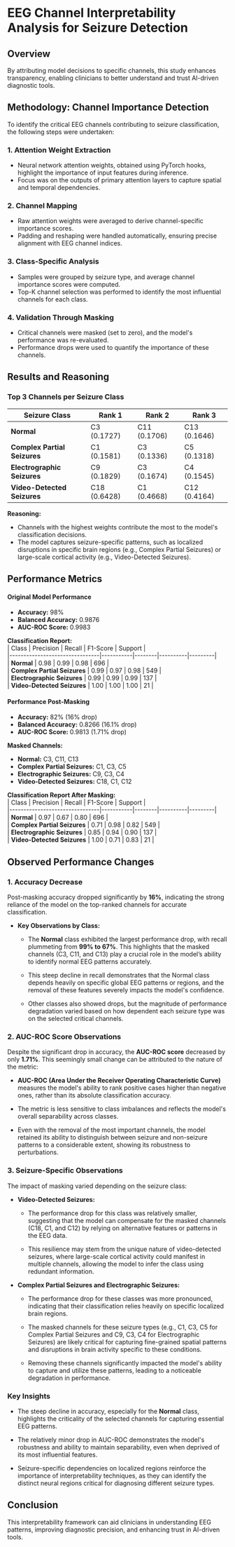 # EEG Channel Interpretability Analysis for Seizure Detection  

## Overview  
By attributing model decisions to specific channels, this study enhances transparency, enabling clinicians to better understand and trust AI-driven diagnostic tools.

## Methodology: Channel Importance Detection  

To identify the critical EEG channels contributing to seizure classification, the following steps were undertaken:  

### 1. **Attention Weight Extraction**  
- Neural network attention weights, obtained using PyTorch hooks, highlight the importance of input features during inference.  
- Focus was on the outputs of primary attention layers to capture spatial and temporal dependencies.

### 2. **Channel Mapping**  
- Raw attention weights were averaged to derive channel-specific importance scores.  
- Padding and reshaping were handled automatically, ensuring precise alignment with EEG channel indices.

### 3. **Class-Specific Analysis**  
- Samples were grouped by seizure type, and average channel importance scores were computed.  
- Top-K channel selection was performed to identify the most influential channels for each class.  

### 4. **Validation Through Masking**  
- Critical channels were masked (set to zero), and the model's performance was re-evaluated.  
- Performance drops were used to quantify the importance of these channels.

## Results and Reasoning  

### Top 3 Channels per Seizure Class  

| **Seizure Class**              | **Rank 1**       | **Rank 2**       | **Rank 3**       |  
|--------------------------------|------------------|------------------|------------------|  
| **Normal**                     | C3 (0.1727)      | C11 (0.1706)     | C13 (0.1646)     |  
| **Complex Partial Seizures**   | C1 (0.1581)      | C3 (0.1336)      | C5 (0.1318)      |  
| **Electrographic Seizures**    | C9 (0.1829)      | C3 (0.1674)      | C4 (0.1545)      |  
| **Video-Detected Seizures**    | C18 (0.6428)     | C1 (0.4668)      | C12 (0.4164)     |  

**Reasoning:**  
- Channels with the highest weights contribute the most to the model's classification decisions.  
- The model captures seizure-specific patterns, such as localized disruptions in specific brain regions (e.g., Complex Partial Seizures) or large-scale cortical activity (e.g., Video-Detected Seizures).  

## Performance Metrics  

#### **Original Model Performance**  
- **Accuracy:** 98%  
- **Balanced Accuracy:** 0.9876  
- **AUC-ROC Score:** 0.9983  

**Classification Report:**  
| Class                          | Precision | Recall | F1-Score | Support |  
|--------------------------------|-----------|--------|----------|---------|  
| **Normal**                     | 0.98      | 0.99   | 0.98     | 696     |  
| **Complex Partial Seizures**   | 0.99      | 0.97   | 0.98     | 549     |  
| **Electrographic Seizures**    | 0.99      | 0.99   | 0.99     | 137     |  
| **Video-Detected Seizures**    | 1.00      | 1.00   | 1.00     | 21      |  

#### **Performance Post-Masking**  
- **Accuracy:** 82% (16% drop)  
- **Balanced Accuracy:** 0.8266 (16.1% drop)  
- **AUC-ROC Score:** 0.9813 (1.71% drop)  

**Masked Channels:**  
- **Normal:** C3, C11, C13  
- **Complex Partial Seizures:** C1, C3, C5  
- **Electrographic Seizures:** C9, C3, C4  
- **Video-Detected Seizures:** C18, C1, C12  

**Classification Report After Masking:**  
| Class                          | Precision | Recall | F1-Score | Support |  
|--------------------------------|-----------|--------|----------|---------|  
| **Normal**                     | 0.97      | 0.67   | 0.80     | 696     |  
| **Complex Partial Seizures**   | 0.71      | 0.98   | 0.82     | 549     |  
| **Electrographic Seizures**    | 0.85      | 0.94   | 0.90     | 137     |  
| **Video-Detected Seizures**    | 1.00      | 0.71   | 0.83     | 21      |  

## Observed Performance Changes  

### 1. **Accuracy Decrease**  
Post-masking accuracy dropped significantly by **16%**, indicating the strong reliance of the model on the top-ranked channels for accurate classification.  
- **Key Observations by Class:**  
  - The **Normal** class exhibited the largest performance drop, with recall plummeting from **99% to 67%**. This highlights that the masked channels (C3, C11, and C13) play a crucial role in the model’s ability to identify normal EEG patterns accurately.

  - This steep decline in recall demonstrates that the Normal class depends heavily on specific global EEG patterns or regions, and the removal of these features severely impacts the model's confidence.  

  - Other classes also showed drops, but the magnitude of performance degradation varied based on how dependent each seizure type was on the selected critical channels.  

### 2. **AUC-ROC Score Observations**  
Despite the significant drop in accuracy, the **AUC-ROC score** decreased by only **1.71%**. This seemingly small change can be attributed to the nature of the metric:

- **AUC-ROC (Area Under the Receiver Operating Characteristic Curve)** measures the model's ability to rank positive cases higher than negative ones, rather than its absolute classification accuracy.  

- The metric is less sensitive to class imbalances and reflects the model's overall separability across classes.  

- Even with the removal of the most important channels, the model retained its ability to distinguish between seizure and non-seizure patterns to a considerable extent, showing its robustness to perturbations.  

### 3. **Seizure-Specific Observations**  
The impact of masking varied depending on the seizure class:  
- **Video-Detected Seizures:**  
  - The performance drop for this class was relatively smaller, suggesting that the model can compensate for the masked channels (C18, C1, and C12) by relying on alternative features or patterns in the EEG data.  

  - This resilience may stem from the unique nature of video-detected seizures, where large-scale cortical activity could manifest in multiple channels, allowing the model to infer the class using redundant information.  

- **Complex Partial Seizures and Electrographic Seizures:**  
  - The performance drop for these classes was more pronounced, indicating that their classification relies heavily on specific localized brain regions.  

  - The masked channels for these seizure types (e.g., C1, C3, C5 for Complex Partial Seizures and C9, C3, C4 for Electrographic Seizures) are likely critical for capturing fine-grained spatial patterns and disruptions in brain activity specific to these conditions.  

  - Removing these channels significantly impacted the model's ability to capture and utilize these patterns, leading to a noticeable degradation in performance.  

### Key Insights  
- The steep decline in accuracy, especially for the **Normal** class, highlights the criticality of the selected channels for capturing essential EEG patterns. 

- The relatively minor drop in AUC-ROC demonstrates the model's robustness and ability to maintain separability, even when deprived of its most influential features.  

- Seizure-specific dependencies on localized regions reinforce the importance of interpretability techniques, as they can identify the distinct neural regions critical for diagnosing different seizure types.  

## Conclusion  

This interpretability framework can aid clinicians in understanding EEG patterns, improving diagnostic precision, and enhancing trust in AI-driven tools.


